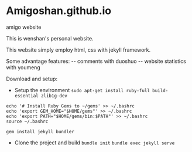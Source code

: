 # Amigoshan.github.io
amigo website

This is wenshan's personal website.

This website simply employ html, css with jekyll framework. 

Some advantage features:
 -- comments with duoshuo
 -- website statistics with youmeng

Download and setup: 
* Setup the environment
```sudo apt-get install ruby-full build-essential zlib1g-dev```
```
echo '# Install Ruby Gems to ~/gems' >> ~/.bashrc
echo 'export GEM_HOME="$HOME/gems"' >> ~/.bashrc
echo 'export PATH="$HOME/gems/bin:$PATH"' >> ~/.bashrc
source ~/.bashrc
```
```gem install jekyll bundler```
* Clone the project and build
```bundle init```
```bundle exec jekyll serve```